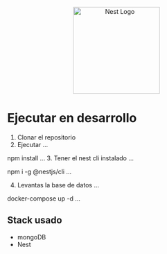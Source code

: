 <p align="center">
  <a href="http://nestjs.com/" target="blank"><img src="https://nestjs.com/img/logo-small.svg" width="200" alt="Nest Logo" /></a>
</p>

# Ejecutar en desarrollo

1. Clonar el repositorio
2. Ejecutar
...

npm install
...
3. Tener el nest cli instalado
...

npm i -g @nestjs/cli
...

4. Levantas la base de datos
...

docker-compose up -d
...

## Stack usado
* mongoDB
* Nest